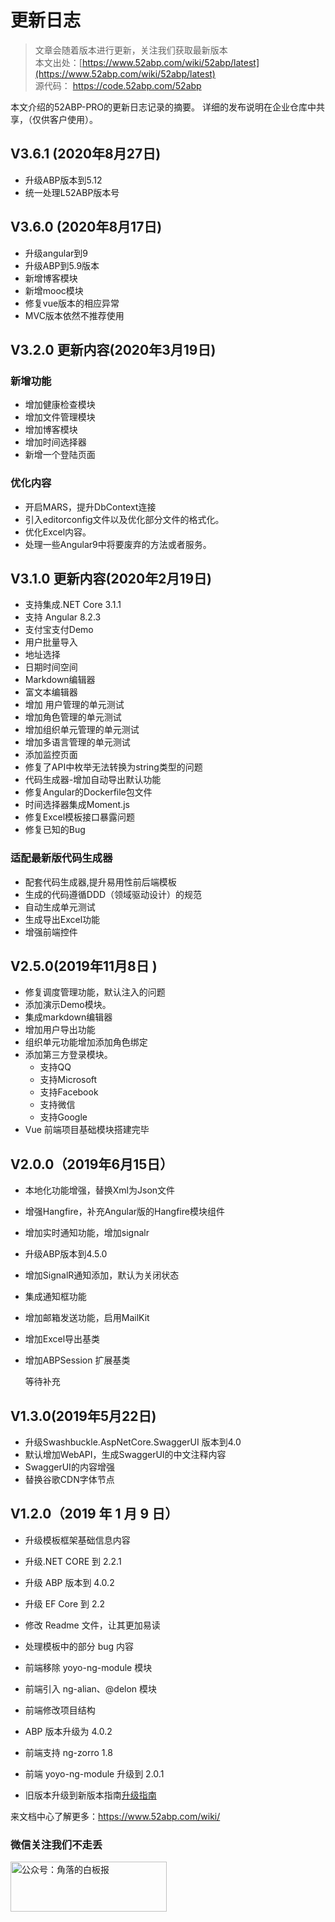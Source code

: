 # 更新日志

> 文章会随着版本进行更新，关注我们获取最新版本 </br>
> 本文出处：[https://www.52abp.com/wiki/52abp/latest](https://www.52abp.com/wiki/52abp/latest) </br>
> 源代码： https://code.52abp.com/52abp </br>


本文介绍的52ABP-PRO的更新日志记录的摘要。
详细的发布说明在企业仓库中共享，（仅供客户使用）。


## V3.6.1 (2020年8月27日)

* 升级ABP版本到5.12
* 统一处理L52ABP版本号

## V3.6.0 (2020年8月17日)

*  升级angular到9
*  升级ABP到5.9版本
* 新增博客模块
* 新增mooc模块
* 修复vue版本的相应异常
* MVC版本依然不推荐使用



## V3.2.0  更新内容(2020年3月19日)

### 新增功能

*  增加健康检查模块
*  增加文件管理模块
*  增加博客模块
*  增加时间选择器
*  新增一个登陆页面

### 优化内容
*  开启MARS，提升DbContext连接
*  引入editorconfig文件以及优化部分文件的格式化。
*  优化Excel内容。
*  处理一些Angular9中将要废弃的方法或者服务。
 






## V3.1.0 更新内容(2020年2月19日)


- 支持集成.NET Core 3.1.1
- 支持 Angular 8.2.3
- 支付宝支付Demo
- 用户批量导入
- 地址选择
- 日期时间空间
- Markdown编辑器
- 富文本编辑器
- 增加 用户管理的单元测试
- 增加角色管理的单元测试
- 增加组织单元管理的单元测试
- 增加多语言管理的单元测试
- 添加监控页面
- 修复了API中枚举无法转换为string类型的问题
- 代码生成器-增加自动导出默认功能
- 修复Angular的Dockerfile包文件
- 时间选择器集成Moment.js
- 修复Excel模板接口暴露问题
- 修复已知的Bug  
### 适配最新版代码生成器


- 配套代码生成器,提升易用性前后端模板
- 生成的代码遵循DDD（领域驱动设计）的规范
- 自动生成单元测试
- 生成导出Excel功能
- 增强前端控件 
 
 

## V2.5.0(2019年11月8日 )

- 修复调度管理功能，默认注入的问题
- 添加演示Demo模块。
- 集成markdown编辑器
- 增加用户导出功能
- 组织单元功能增加添加角色绑定
- 添加第三方登录模块。
  - 支持QQ
  - 支持Microsoft
  - 支持Facebook
  - 支持微信
  - 支持Google
- Vue 前端项目基础模块搭建完毕

## V2.0.0（2019年6月15日）

- 本地化功能增强，替换Xml为Json文件
- 增强Hangfire，补充Angular版的Hangfire模块组件
- 增加实时通知功能，增加signalr
- 升级ABP版本到4.5.0
- 增加SignalR通知添加，默认为关闭状态
- 集成通知框功能
- 增加邮箱发送功能，启用MailKit
- 增加Excel导出基类
- 增加ABPSession 扩展基类
  
  等待补充


## V1.3.0(2019年5月22日)


- 升级Swashbuckle.AspNetCore.SwaggerUI 版本到4.0 
- 默认增加WebAPI，生成SwaggerUI的中文注释内容 
- SwaggerUI的内容增强
- 替换谷歌CDN字体节点 


## V1.2.0（2019 年 1 月 9 日）

- 升级模板框架基础信息内容
- 升级.NET CORE 到 2.2.1
- 升级 ABP 版本到 4.0.2
- 升级 EF Core 到 2.2
- 修改 Readme 文件，让其更加易读
- 处理模板中的部分 bug 内容 
- 前端移除 yoyo-ng-module 模块
- 前端引入 ng-alian、@delon 模块
- 前端修改项目结构
 

- ABP 版本升级为 4.0.2
- 前端支持 ng-zorro 1.8
- 前端 yoyo-ng-module 升级到 2.0.1
- 旧版本升级到新版本指南[升级指南](https://www.52abp.com/BlogDetails/7)


来文档中心了解更多：https://www.52abp.com/wiki/ 

### 微信关注我们不走丢

<img src="https://www.52abp.com/imgs/money-QR/jiaoluo_wechat_QR.jpg" class="img-fluid text-center " alt="公众号：角落的白板报" style="
    height: 80;
    width: 250px;"/>
